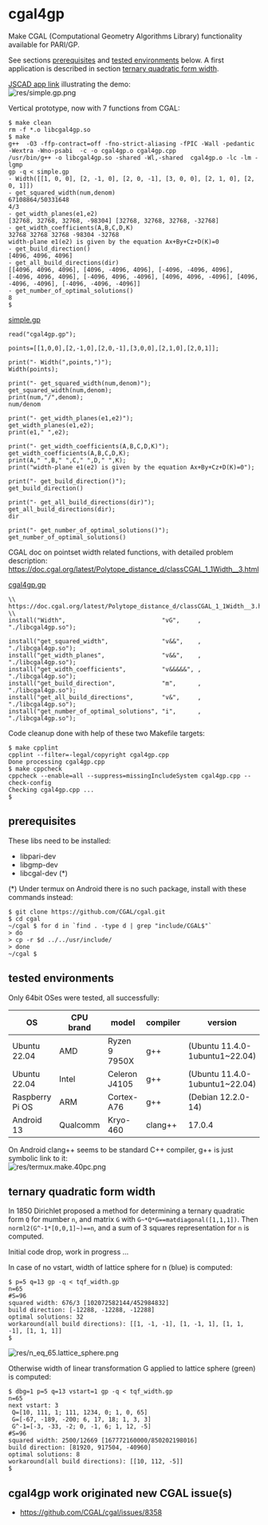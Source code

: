 # cgal4gp
Make CGAL (Computational Geometry Algorithms Library) functionality available for PARI/GP.

See sections [prerequisites](#prerequisites) and [tested environments](#tested-environments) below. A first application is described in section [ternary quadratic form width](#ternary-quadratic-form-width).

[JSCAD app link](https://jscad.app/#data:application/gzip;base64,H4sIAMXYkmYAA1XPPWvDMBAG4F2/4rbYIFt206lQKHTp2N14UJWLo2LpVH20ocb/vYpqQiI06F4exHtCwClGF56EmHQ8pY9WkRFv6I20tgk/Qk1yfpwcE4IpsiHCZ1DyAM/g8Stpj9XupSTC0AFnbaddvcEFJiSzhzXjQtrLjNFrDFeiaCavf/FGlSgwdkxWRU0WjNS2ctJLE2pYGICLIeth6Dl0+Y4chgcOzWXc3jlu+pFnu51hf2fvaT+OLFOPMXl7rVQNHe94z/M//5u0R0/mnbSN4ZXsN56rXKSu2cpYXj7N2OLZkS/lltIaVvYH5sr/umEBAAA=) illustrating the demo:  
![res/simple.gp.png](res/simple.gp.png)

Vertical prototype, now with 7 functions from CGAL:
```
$ make clean
rm -f *.o libcgal4gp.so
$ make
g++  -O3 -ffp-contract=off -fno-strict-aliasing -fPIC -Wall -pedantic -Wextra -Wno-psabi  -c -o cgal4gp.o cgal4gp.cpp
/usr/bin/g++ -o libcgal4gp.so -shared -Wl,-shared  cgal4gp.o -lc -lm -lgmp
gp -q < simple.gp
- Width([[1, 0, 0], [2, -1, 0], [2, 0, -1], [3, 0, 0], [2, 1, 0], [2, 0, 1]])
- get_squared_width(num,denom)
67108864/50331648
4/3
- get_width_planes(e1,e2)
[32768, 32768, 32768, -98304] [32768, 32768, 32768, -32768]
- get_width_coefficients(A,B,C,D,K)
32768 32768 32768 -98304 -32768
width-plane e1(e2) is given by the equation Ax+By+Cz+D(K)=0
- get_build_direction()
[4096, 4096, 4096]
- get_all_build_directions(dir)
[[4096, 4096, 4096], [4096, -4096, 4096], [-4096, -4096, 4096], [-4096, 4096, 4096], [-4096, 4096, -4096], [4096, 4096, -4096], [4096, -4096, -4096], [-4096, -4096, -4096]]
- get_number_of_optimal_solutions()
8
$ 
```

[simple.gp](simple.gp)  
```
read("cgal4gp.gp");

points=[[1,0,0],[2,-1,0],[2,0,-1],[3,0,0],[2,1,0],[2,0,1]];

print("- Width(",points,")");
Width(points);

print("- get_squared_width(num,denom)");
get_squared_width(num,denom);
print(num,"/",denom);
num/denom

print("- get_width_planes(e1,e2)");
get_width_planes(e1,e2);
print(e1," ",e2);

print("- get_width_coefficients(A,B,C,D,K)");
get_width_coefficients(A,B,C,D,K);
print(A," ",B," ",C," ",D," ",K);
print("width-plane e1(e2) is given by the equation Ax+By+Cz+D(K)=0"); 

print("- get_build_direction()");
get_build_direction()

print("- get_all_build_directions(dir)");
get_all_build_directions(dir);
dir

print("- get_number_of_optimal_solutions()");
get_number_of_optimal_solutions()
```

CGAL doc on pointset width related functions, with detailed problem description:  
https://doc.cgal.org/latest/Polytope_distance_d/classCGAL_1_1Width__3.html  
  
[cgal4gp.gp](cgal4gp.gp)
```
\\ https://doc.cgal.org/latest/Polytope_distance_d/classCGAL_1_1Width__3.html
\\
install("Width",                           "vG",     , "./libcgal4gp.so");

install("get_squared_width",               "v&&",    , "./libcgal4gp.so");
install("get_width_planes",                "v&&",    , "./libcgal4gp.so");
install("get_width_coefficients",          "v&&&&&", , "./libcgal4gp.so");
install("get_build_direction",             "m",      , "./libcgal4gp.so");
install("get_all_build_directions",        "v&",     , "./libcgal4gp.so");
install("get_number_of_optimal_solutions", "i",      , "./libcgal4gp.so");
```

Code cleanup done with help of these two Makefile targets:  
```
$ make cpplint
cpplint --filter=-legal/copyright cgal4gp.cpp
Done processing cgal4gp.cpp
$ make cppcheck
cppcheck --enable=all --suppress=missingIncludeSystem cgal4gp.cpp --check-config
Checking cgal4gp.cpp ...
$ 
```

## prerequisites

These libs need to be installed:  
- libpari-dev
- libgmp-dev
- libcgal-dev (*)

(*) Under termux on Android there is no such package, install with these commands instead:  
```
$ git clone https://github.com/CGAL/cgal.git
$ cd cgal                         
~/cgal $ for d in `find . -type d | grep "include/CGAL$"`
> do                                
> cp -r $d ../../usr/include/       
> done                              
~/cgal $ 
```



## tested environments

Only 64bit OSes were tested, all successfully:  

OS                   | CPU brand | model         | compiler | version
---------------------|-----------|---------------|----------|--------
Ubuntu 22.04         | AMD       | Ryzen 9 7950X | g++      | (Ubuntu 11.4.0-1ubuntu1~22.04)
Ubuntu 22.04         | Intel     | Celeron J4105 | g++      | (Ubuntu 11.4.0-1ubuntu1~22.04)
Raspberry Pi OS      | ARM       | Cortex-A76    | g++      | (Debian 12.2.0-14)
Android 13           | Qualcomm  | Kryo-460      | clang++  | 17.0.4

On Android clang++ seems to be standard C++ compiler, g++ is just symbolic link to it:  
![res/termux.make.40pc.png](res/termux.make.40pc.png)


## ternary quadratic form width

In 1850 Dirichlet proposed a method for determining a ternary quadratic form ```Q``` for mumber ```n```, and matrix ```G``` with ```G~*Q*G==matdiagonal([1,1,1])```. Then ```norml2(G^-1*[0,0,1]~)==n```, and a sum of 3 squares representation for ```n``` is computed.

Initial code drop, work in progress ...

In case of no vstart, width of lattice sphere for n (blue) is computed:  
```
$ p=5 q=13 gp -q < tqf_width.gp 
n=65
#S=96
squared width: 676/3 [102072582144/452984832]
build direction: [-12288, -12288, -12288]
optimal solutions: 32
workaround(all build directions): [[1, -1, -1], [1, -1, 1], [1, 1, -1], [1, 1, 1]]
$ 
```

![res/n_eq_65.lattice_sphere.png](res/n_eq_65.lattice_sphere.png)  

Otherwise width of linear transformation G applied to lattice sphere (green) is computed:  
```
$ dbg=1 p=5 q=13 vstart=1 gp -q < tqf_width.gp 
n=65
next vstart: 3
 Q=[10, 111, 1; 111, 1234, 0; 1, 0, 65]
 G=[-67, -189, -200; 6, 17, 18; 1, 3, 3]
 G^-1=[-3, -33, -2; 0, -1, 6; 1, 12, -5]
#S=96
squared width: 2500/12669 [167772160000/850202198016]
build direction: [81920, 917504, -40960]
optimal solutions: 8
workaround(all build directions): [[10, 112, -5]]
$ 
```

## cgal4gp work originated new CGAL issue(s) 

* https://github.com/CGAL/cgal/issues/8358
